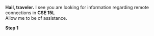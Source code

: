 **Hail, traveler.** I see you are looking for information regarding remote connections in **CSE 15L**  
Allow me to be of assistance.  
  
  **Step 1**

